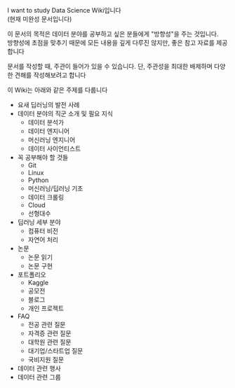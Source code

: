 I want to study Data Science Wiki입니다  
(현재 미완성 문서입니다)

이 문서의 목적은 데이터 분야를 공부하고 싶은 분들에게 "방향성"을 주는 것입니다.   
방향성에 초점을 맞추기 때문에 모든 내용을 깊게 다루진 않지만, 좋은 참고 자료를 제공합니다


문서를 작성할 때, 주관이 들어가 있을 수 있습니다. 단, 주관성을 최대한 배제하며 다양한 견해를 작성해보려고 합니다

이 Wiki는 아래와 같은 주제를 다룹니다

- 요새 딥러닝의 발전 사례
- 데이터 분야의 직군 소개 및 필요 지식
    - 데이터 분석가
    - 데이터 엔지니어
    - 머신러닝 엔지니어
    - 데이터 사이언티스트
- 꼭 공부해야 할 것들
    - Git
    - Linux
    - Python
    - 머신러닝/딥러닝 기초
    - 데이터 크롤링
    - Cloud
    - 선형대수
- 딥러닝 세부 분야
    - 컴퓨터 비전
    - 자연어 처리
- 논문
    - 논문 읽기
    - 논문 구현
- 포트폴리오
    - Kaggle
    - 공모전
    - 블로그
    - 개인 프로젝트
- FAQ
    - 전공 관련 질문
    - 자격증 관련 질문
    - 대학원 관련 질문
    - 대기업/스타트업 질문
    - 국비지원 질문
- 데이터 관련 행사
- 데이터 관련 그룹

